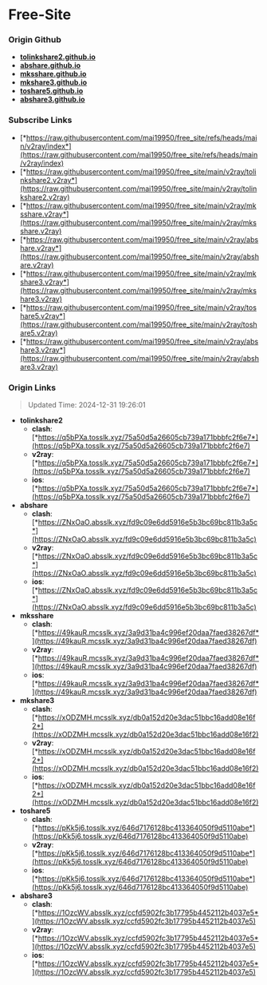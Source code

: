 # Free-Site

### Origin Github

- [**tolinkshare2.github.io**](https://github.com/tolinkshare2/tolinkshare2.github.io)
- [**abshare.github.io**](https://github.com/abshare/abshare.github.io)
- [**mksshare.github.io**](https://github.com/mksshare/mksshare.github.io)
- [**mkshare3.github.io**](https://github.com/mkshare3/mkshare3.github.io)
- [**toshare5.github.io**](https://github.com/toshare5/toshare5.github.io)
- [**abshare3.github.io**](https://github.com/abshare3/abshare3.github.io)

### Subscribe Links

- [*https://raw.githubusercontent.com/mai19950/free_site/refs/heads/main/v2ray/index*](https://raw.githubusercontent.com/mai19950/free_site/refs/heads/main/v2ray/index)
- [*https://raw.githubusercontent.com/mai19950/free_site/main/v2ray/tolinkshare2.v2ray*](https://raw.githubusercontent.com/mai19950/free_site/main/v2ray/tolinkshare2.v2ray)
- [*https://raw.githubusercontent.com/mai19950/free_site/main/v2ray/mksshare.v2ray*](https://raw.githubusercontent.com/mai19950/free_site/main/v2ray/mksshare.v2ray)
- [*https://raw.githubusercontent.com/mai19950/free_site/main/v2ray/abshare.v2ray*](https://raw.githubusercontent.com/mai19950/free_site/main/v2ray/abshare.v2ray)
- [*https://raw.githubusercontent.com/mai19950/free_site/main/v2ray/mkshare3.v2ray*](https://raw.githubusercontent.com/mai19950/free_site/main/v2ray/mkshare3.v2ray)
- [*https://raw.githubusercontent.com/mai19950/free_site/main/v2ray/toshare5.v2ray*](https://raw.githubusercontent.com/mai19950/free_site/main/v2ray/toshare5.v2ray)
- [*https://raw.githubusercontent.com/mai19950/free_site/main/v2ray/abshare3.v2ray*](https://raw.githubusercontent.com/mai19950/free_site/main/v2ray/abshare3.v2ray)

### Origin Links

> Updated Time: 2024-12-31 19:26:01

- **tolinkshare2**
  - **clash**: [*https://q5bPXa.tosslk.xyz/75a50d5a26605cb739a171bbbfc2f6e7*](https://q5bPXa.tosslk.xyz/75a50d5a26605cb739a171bbbfc2f6e7)
  - **v2ray**: [*https://q5bPXa.tosslk.xyz/75a50d5a26605cb739a171bbbfc2f6e7*](https://q5bPXa.tosslk.xyz/75a50d5a26605cb739a171bbbfc2f6e7)
  - **ios**: [*https://q5bPXa.tosslk.xyz/75a50d5a26605cb739a171bbbfc2f6e7*](https://q5bPXa.tosslk.xyz/75a50d5a26605cb739a171bbbfc2f6e7)
- **abshare**
  - **clash**: [*https://ZNxOaO.absslk.xyz/fd9c09e6dd5916e5b3bc69bc811b3a5c*](https://ZNxOaO.absslk.xyz/fd9c09e6dd5916e5b3bc69bc811b3a5c)
  - **v2ray**: [*https://ZNxOaO.absslk.xyz/fd9c09e6dd5916e5b3bc69bc811b3a5c*](https://ZNxOaO.absslk.xyz/fd9c09e6dd5916e5b3bc69bc811b3a5c)
  - **ios**: [*https://ZNxOaO.absslk.xyz/fd9c09e6dd5916e5b3bc69bc811b3a5c*](https://ZNxOaO.absslk.xyz/fd9c09e6dd5916e5b3bc69bc811b3a5c)
- **mksshare**
  - **clash**: [*https://49kauR.mcsslk.xyz/3a9d31ba4c996ef20daa7faed38267df*](https://49kauR.mcsslk.xyz/3a9d31ba4c996ef20daa7faed38267df)
  - **v2ray**: [*https://49kauR.mcsslk.xyz/3a9d31ba4c996ef20daa7faed38267df*](https://49kauR.mcsslk.xyz/3a9d31ba4c996ef20daa7faed38267df)
  - **ios**: [*https://49kauR.mcsslk.xyz/3a9d31ba4c996ef20daa7faed38267df*](https://49kauR.mcsslk.xyz/3a9d31ba4c996ef20daa7faed38267df)
- **mkshare3**
  - **clash**: [*https://xODZMH.mcsslk.xyz/db0a152d20e3dac51bbc16add08e16f2*](https://xODZMH.mcsslk.xyz/db0a152d20e3dac51bbc16add08e16f2)
  - **v2ray**: [*https://xODZMH.mcsslk.xyz/db0a152d20e3dac51bbc16add08e16f2*](https://xODZMH.mcsslk.xyz/db0a152d20e3dac51bbc16add08e16f2)
  - **ios**: [*https://xODZMH.mcsslk.xyz/db0a152d20e3dac51bbc16add08e16f2*](https://xODZMH.mcsslk.xyz/db0a152d20e3dac51bbc16add08e16f2)
- **toshare5**
  - **clash**: [*https://pKk5j6.tosslk.xyz/646d7176128bc413364050f9d5110abe*](https://pKk5j6.tosslk.xyz/646d7176128bc413364050f9d5110abe)
  - **v2ray**: [*https://pKk5j6.tosslk.xyz/646d7176128bc413364050f9d5110abe*](https://pKk5j6.tosslk.xyz/646d7176128bc413364050f9d5110abe)
  - **ios**: [*https://pKk5j6.tosslk.xyz/646d7176128bc413364050f9d5110abe*](https://pKk5j6.tosslk.xyz/646d7176128bc413364050f9d5110abe)
- **abshare3**
  - **clash**: [*https://1OzcWV.absslk.xyz/ccfd5902fc3b17795b4452112b4037e5*](https://1OzcWV.absslk.xyz/ccfd5902fc3b17795b4452112b4037e5)
  - **v2ray**: [*https://1OzcWV.absslk.xyz/ccfd5902fc3b17795b4452112b4037e5*](https://1OzcWV.absslk.xyz/ccfd5902fc3b17795b4452112b4037e5)
  - **ios**: [*https://1OzcWV.absslk.xyz/ccfd5902fc3b17795b4452112b4037e5*](https://1OzcWV.absslk.xyz/ccfd5902fc3b17795b4452112b4037e5)
